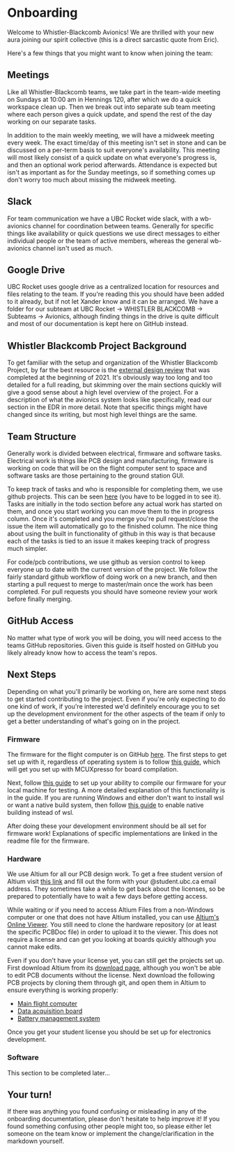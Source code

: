 # Onboarding

Welcome to Whistler-Blackcomb Avionics! We are thrilled with your new aura joining our spirit collective (this is a direct sarcastic quote from Eric). 

Here's a few things that you might want to know when joining the team:

## Meetings

Like all Whistler-Blackcomb teams, we take part in the team-wide meeting on Sundays at 10:00 am in Hennings 120, after which we do a quick workspace clean up. Then we break out into separate sub team meeting where each person gives a quick update, and spend the rest of the day working on our separate tasks. 

In addition to the main weekly meeting, we will have a midweek meeting every week. The exact time/day of this meeting isn't set in stone and can be discussed on a per-term basis to suit everyone's availability. This meeting will most likely consist of a quick update on what everyone's progress is, and then an optional work period afterwards. Attendance is expected but isn't as important as for the Sunday meetings, so if something comes up don't worry too much about missing the midweek meeting. 

## Slack

For team communication we have a UBC Rocket wide slack, with a wb-avionics channel for coordination between teams. Generally for specific things like availability or quick questions we use direct messages to either individual people or the team of active members, whereas the general wb-avionics channel isn't used as much. 

## Google Drive

UBC Rocket uses google drive as a centralized location for resources and files relating to the team. If you're reading this you should have been added to it already, but if not let Xander know and it can be arranged. We have a folder for our subteam at UBC Rocket -> WHISTLER BLACKCOMB -> Subteams -> Avionics, although finding things in the drive is quite difficult and most of our documentation is kept here on GitHub instead. 

## Whistler Blackcomb Project Background

To get familiar with the setup and organization of the Whistler Blackcomb Project, by far the best resource is the [external design review](https://docs.google.com/document/d/1aMXL6ogCYWBh2T_MYrKgUeNxM_nnbr7gomK3zXRZ8YI/edit?usp=sharing) that was completed at the beginning of 2021. It's obviously way too long and too detailed for a full reading, but skimming over the main sections quickly will give a good sense about a high level overview of the project. For a description of what the avionics system looks like specifically, read our section in the EDR in more detail. Note that specific things might have changed since its writing, but most high level things are the same. 

## Team Structure

Generally work is divided between electrical, firmware and software tasks. Electrical work is things like PCB design and manufacturing, firmware is working on code that will be on the flight computer sent to space and software tasks are those pertaining to the ground station GUI. 

To keep track of tasks and who is responsible for completing them, we use github projects. This can be seen [here](https://github.com/orgs/UBC-Rocket/projects/1) (you have to be logged in to see it). Tasks are initially in the todo section before any actual work has started on them, and once you start working you can move them to the in progress column. Once it's completed and you merge you're pull request/close the issue the item will automatically go to the finished column. The nice thing about using the built in functionality of github in this way is that because each of the tasks is tied to an issue it makes keeping track of progress much simpler. 

For code/pcb contributions, we use github as version control to keep everyone up to date with the current version of the project. We follow the fairly standard github workflow of doing work on a new branch, and then starting a pull request to merge to master/main once the work has been completed. For pull requests you should have someone review your work before finally merging. 

## GitHub Access

No matter what type of work you will be doing, you will need access to the teams GitHub repositories. Given this guide is itself hosted on GitHub you likely already know how to access the team's repos. 

## Next Steps

Depending on what you'll primarily be working on, here are some next steps to get started contributing to the project. Even if you're only expecting to do one kind of work, if you're interested we'd definitely encourage you to set up the development environment for the other aspects of the team if only to get a better understanding of what's going on in the project. 

### Firmware

The firmware for the flight computer is on GitHub [here](https://github.com/UBC-Rocket/Whistler-Blackcomb-v2). The first steps to get set up with it, regardless of operating system is to follow [this guide](../doc/MCUXpresso-Setup.md), which will get you set up with MCUXpresso for board compilation. 

Next, follow [this guide](../doc/x86-Compilation.md) to set up your ability to compile our firmware for your local machine for testing. A more detailed explanation of this functionality is in the guide. If you are running Windows and either don't want to install wsl or want a native build system, then follow [this guide](../doc/Windows-Compilation-with-Cygwin.md) to enable native building instead of wsl. 

After doing these your development environment should be all set for firmware work! Explanations of specific implementations are linked in the readme file for the firmware. 

### Hardware

We use Altium for all our PCB design work. To get a free student version of Altium visit [this link](https://www.altium.com/solutions/academic-programs/student-licenses) and fill out the form with your @student.ubc.ca email address. They sometimes take a while to get back about the licenses, so be prepared to potentially have to wait a few days before getting access. 

While waiting or if you need to access Altium Files from a non-Windows computer or one that does not have Altium installed, you can use [Altium's Online Viewer](https://www.altium.com/viewer/). You still need to clone the hardware repository (or at least the specific PCBDoc file) in order to upload it to the viewer. This does not require a license and can get you looking at boards quickly although you cannot make edits.

Even if you don't have your license yet, you can still get the projects set up. First download Altium from its [download page](https://www.altium.com/products/downloads), although you won't be able to edit PCB documents without the license. Next download the following PCB projects by cloning them through git, and open them in Altium to ensure everything is working properly: 

* [Main flight computer](https://github.com/UBC-Rocket/WB-AV-4500-FC)
* [Data acquisition board](https://github.com/UBC-Rocket/WB-AV-4500-FC)
* [Battery management system](https://github.com/UBC-Rocket/WB-AV-4501-BMS)

Once you get your student license you should be set up for electronics development. 

### Software

This section to be completed later...

## Your turn!

If there was anything you found confusing or misleading in any of the onboarding documentation, please don't hesitate to help improve it! If you found something confusing other people might too, so please either let someone on the team know or implement the change/clarification in the markdown yourself. 
